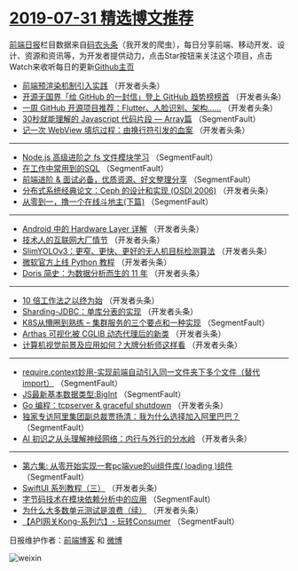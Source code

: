 # [2019-07-31 精选博文推荐](http://hao.caibaojian.com/date/2019/07/31)

[前端日报](http://caibaojian.com/c/news)栏目数据来自[码农头条](http://hao.caibaojian.com/)（我开发的爬虫），每日分享前端、移动开发、设计、资源和资讯等，为开发者提供动力，点击Star按钮来关注这个项目，点击Watch来收听每日的更新[Github主页](https://github.com/kujian/frontendDaily)
* [前端预渲染机制引入实践](http://hao.caibaojian.com/119952.html) （开发者头条）
* [开源无国界「给 GitHub 的一封信」登上 GitHub 趋势榜榜首](http://hao.caibaojian.com/119925.html) （开发者头条）
* [一周 GitHub 开源项目推荐：Flutter、人脸识别、架构……](http://hao.caibaojian.com/119892.html) （开发者头条）
* [30秒就能理解的 Javascript 代码片段 &#8212; Array篇](http://hao.caibaojian.com/119873.html) （SegmentFault）
* [记一次 WebView 填坑过程：由换行符引发的血案](http://hao.caibaojian.com/119899.html) （开发者头条）

***
* [Node.js 高级进阶之 fs 文件模块学习](http://hao.caibaojian.com/119878.html) （SegmentFault）
* [在工作中常用到的SQL](http://hao.caibaojian.com/119879.html) （SegmentFault）
* [前端进阶 &amp; 面试必备，优质资源、好文整理分享](http://hao.caibaojian.com/119872.html) （SegmentFault）
* [分布式系统经典论文：Ceph 的设计和实现 (OSDI 2006)](http://hao.caibaojian.com/119898.html) （开发者头条）
* [从零到一，撸一个在线斗地主(下篇)](http://hao.caibaojian.com/119874.html) （SegmentFault）

***
* [Android 中的 Hardware Layer 详解](http://hao.caibaojian.com/119938.html) （开发者头条）
* [技术人的互联网大厂情节](http://hao.caibaojian.com/119902.html) （开发者头条）
* [SlimYOLOv3：更窄、更快、更好的无人机目标检测算法](http://hao.caibaojian.com/119942.html) （开发者头条）
* [微软官方上线 Python 教程](http://hao.caibaojian.com/119949.html) （开发者头条）
* [Doris 简史：为数据分析而生的 11 年](http://hao.caibaojian.com/119911.html) （开发者头条）

***
* [10 倍工作法之以终为始](http://hao.caibaojian.com/119897.html) （开发者头条）
* [Sharding-JDBC：单库分表的实现](http://hao.caibaojian.com/119916.html) （开发者头条）
* [K8S从懵圈到熟练 – 集群服务的三个要点和一种实现](http://hao.caibaojian.com/119884.html) （SegmentFault）
* [Arthas 可视化被 CGLIB 动态代理后的新类](http://hao.caibaojian.com/119937.html) （开发者头条）
* [计算机视觉前景及应用如何？大牌分析师这样看](http://hao.caibaojian.com/119918.html) （开发者头条）

***
* [require.context妙用-实现前端自动引入同一文件夹下多个文件（替代import）](http://hao.caibaojian.com/119885.html) （SegmentFault）
* [JS最新基本数据类型:BigInt](http://hao.caibaojian.com/119875.html) （SegmentFault）
* [Go 编程：tcpserver &amp; graceful shutdown](http://hao.caibaojian.com/119919.html) （开发者头条）
* [独家专访阿里集团副总裁贾扬清：我为什么选择加入阿里巴巴？](http://hao.caibaojian.com/119886.html) （SegmentFault）
* [AI 初识之从头理解神经网络：内行与外行的分水岭](http://hao.caibaojian.com/119939.html) （开发者头条）

***
* [第六集: 从零开始实现一套pc端vue的ui组件库( loading )组件](http://hao.caibaojian.com/119876.html) （SegmentFault）
* [SwiftUI 系列教程（三）](http://hao.caibaojian.com/119922.html) （开发者头条）
* [字节码技术在模块依赖分析中的应用](http://hao.caibaojian.com/119887.html) （SegmentFault）
* [为什么大多数单元测试是浪费（续）](http://hao.caibaojian.com/119904.html) （开发者头条）
* [【API网关Kong-系列六】- 玩转Consumer](http://hao.caibaojian.com/119877.html) （SegmentFault）

日报维护作者：[前端博客](http://caibaojian.com/) 和 [微博](http://caibaojian.com/go/weibo)

![weixin](https://user-images.githubusercontent.com/3055447/38468989-651132ac-3b80-11e8-8e6b-15122322a9d7.png)